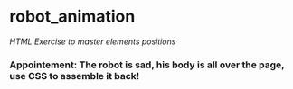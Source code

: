 # robot_animation
*HTML Exercise to master elements positions*

### Appointement: The robot is sad, his body is all over the page, use CSS to assemble it back! 
